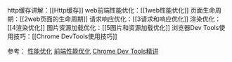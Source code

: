 http缓存讲解：[[Http缓存]]
web前端性能优化：[[1web性能优化]]
页面生命周期：[[2web页面的生命周期]]
请求响应优化：[[3请求和响应优化]]
渲染优化：[[4渲染优化]]
图片资源加载优化：[[5图片和资源加载优化]]
浏览器Dev Tools使用技巧：[[Chrome DevTools使用技巧]]

参考：
[性能优化](https://blog.csdn.net/u012961419/category_10627707.html?spm=1001.2014.3001.5482)
[前端性能优化](https://www.yuque.com/lipengzhou/web-performance?#%EF%BC%88%E5%AF%86%E7%A0%81%EF%BC%9Axa3i%EF%BC%89)
[Chrome Dev Tools精讲](https://www.bilibili.com/video/BV1KM4y1G7EF/?spm_id_from=333.1387.homepage.video_card.click)